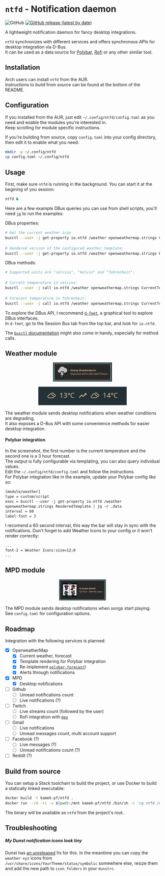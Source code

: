 # `ntfd` - Notification daemon
![GitHub](https://img.shields.io/github/license/kamek-pf/ntfd)
[![GitHub release (latest by date)](https://img.shields.io/github/v/release/kamek-pf/ntfd)](https://github.com/kamek-pf/ntfd)

A lightweight notification daemon for fancy desktop integrations.

`ntfd` synchronizes with different services and offers synchronous APIs for desktop integration via D-Bus. \
It can be used as a data source for [Polybar](https://github.com/polybar/polybar), [Rofi](https://github.com/davatorium/rofi) or any other similar tool.

## Installation
Arch users can install `ntfd` from the AUR. \
Instructions to build from source can be found at the bottom of the README.

## Configuration
If you installed from the AUR, just edit `~/.config/ntfd/config.toml` as you need and enable the modules you're interested in. \
Keep scrolling for module specific instructions.

If you're building from source, copy `config.toml` into your config directory, then edit it to enable what you need:
```sh
mkdir -p ~/.config/ntfd
cp config.toml ~/.config/ntfd
```

## Usage
First, make sure `ntfd` is running in the background. You can start it at the begining of you session:
```sh
ntfd &
```

Here are a few example DBus queries you can use from shell scripts, you'll need [`jq`](https://www.archlinux.org/packages/community/x86_64/jq/) to run the examples:

DBus properties:
```sh
# Get the current weather icon
busctl --user -j get-property io.ntfd /weather openweathermap.strings CurrentIcon | jq -r .data

# Rendered version of the configured weather template:
busctl --user -j get-property io.ntfd /weather openweathermap.strings RenderedTemplate | jq -r .data
```

DBus methods:
```sh
# Supported units are "celcius", "kelvin" and "fahrenheit":

# Current temperature in celcius:
busctl --user -j call io.ntfd /weather openweathermap.strings CurrentTemperature s "celcius" | jq -r '.data[0]'

# Forecast temperature in fahrenheit:
busctl --user -j call io.ntfd /weather openweathermap.strings CurrentTemperature s "fahrenheit" | jq -r '.data[0]'
```

To explore the DBus API, I recommend [`d-feet`](https://www.archlinux.org/packages/community/any/d-feet/), a graphical tool to explore DBus interfaces. \
In `d-feet`, go to the Session Bus tab from the top bar, and look for `io.ntfd`.

The [`busctl` documentation](https://www.freedesktop.org/software/systemd/man/busctl.html) might also come in handy, especially for method calls.

## Weather module
<p align="center">
    <img width="38%" src="./screenshots/weather-notification.png" />
</p>
<p align="center">
    <img src="./screenshots/weather-polybar.png" />
</p>

The weather module sends desktop notifications when weather conditions are degrading. \
It also exposes a D-Bus API with some convenience methods for easier desktop integration.

#### Polybar integration
In the screenshot, the first number is the current temperature and the second one is a 3 hour forecast. \
The output is fully configurable via templating, you can also query individual values. \
Edit the `~/.config/ntfd/config.toml` and follow the instructions. \
For Polybar integration like in the example, update your Polybar config like so:
```
[module/weather]
type = custom/script
exec = busctl --user -j get-property io.ntfd /weather openweathermap.strings RenderedTemplate | jq -r .data
interval = 60
label-font = 3
```
I recomend a 60 second interval, this way the bar will stay in sync with the notifications.
Don't forget to add Weather Icons to your config or it won't render correctly:
```
...
font-2 = Weather Icons:size=12;0
...
```

## MPD module
<p align="center">
    <img width="30%" src="./screenshots/mpd-notification.png" />
</p>

The MPD module sends desktop notifications when songs start playing. \
See `config.toml` for configuration options.

## Roadmap
Integration with the following services is planned:
- [x] OperweatherMap
    - [x] Current weather, forecast
    - [x] Template rendering for Polybar integration
    - [x] Re-implement [`polybar-forecast`](https://github.com/kamek-pf/polybar-forecast))
    - [x] Alerts through notifications
- [x] MPD
    - [x] Desktop notifications
- [ ] Github
    - [ ] Unread notifications count
    - [ ] Live notifications (?)
- [ ] Twitch
    - [ ] Live streams count (followed by the user)
    - [ ] Rofi integration with [`mpv`](https://mpv.io/)
- [ ] Gmail
    - [ ] Live notifications
    - [ ] Unread messages count, multi account support
- [ ] Facebook (?)
    - [ ] Live messages (?)
    - [ ] Unread notifications count (?)
- [ ] Reddit (?)

## Build from source
You can setup a Stack toolchain to build the project, or use Docker to build a statically linked executable:
```sh
docker build -t kamek-pf/ntfd .
docker run --rm -ti -v $(pwd):/mnt kamek-pf/ntfd /bin/sh -c 'cp ntfd /mnt'
```
The binary will be available as `ntfd` from the project's root.

## Troubleshooting

##### My Dunst notification icons look tiny
Dunst has [an unreleased](https://github.com/dunst-project/dunst/pull/674) fix for this.
In the meantime you can copy the `weather-xyz` icons from \
`/usr/share/icons/YourTheme/status/symbolic` somewhere else, resize them and add the new path to `icon_folders` in your `dunstrc`.
